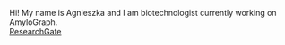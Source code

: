 Hi! My name is Agnieszka and I am biotechnologist currently working on AmyloGraph.
<br>[ResearchGate](https://www.researchgate.net/profile/Agnieszka-Barbach)
